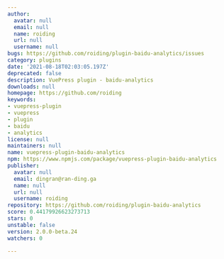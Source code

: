 ```yaml
---
author:
  avatar: null
  email: null
  name: roiding
  url: null
  username: null
bugs: https://github.com/roiding/plugin-baidu-analytics/issues
category: plugins
date: '2021-08-18T02:03:05.197Z'
deprecated: false
description: VuePress plugin - baidu-analytics
downloads: null
homepage: https://github.com/roiding
keywords:
- vuepress-plugin
- vuepress
- plugin
- baidu
- analytics
license: null
maintainers: null
name: vuepress-plugin-baidu-analytics
npm: https://www.npmjs.com/package/vuepress-plugin-baidu-analytics
publisher:
  avatar: null
  email: dingran@ran-ding.ga
  name: null
  url: null
  username: roiding
repository: https://github.com/roiding/plugin-baidu-analytics
score: 0.44179926623273713
stars: 0
unstable: false
version: 2.0.0-beta.24
watchers: 0

---
```



